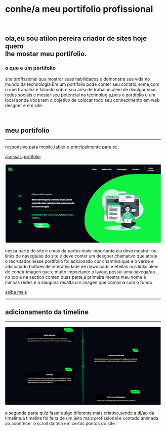 # conhe/a meu portifolio profissional
<br>
<h2>ola,eu sou atilon pereira criador de sites hoje quero<br> lhe mostar meu portifolio.</h2>
<h3>o que e um portifolio</h3>
<p>site profissional que mostrar suas habilidades e demonstra sua vida no mundo da technologia.Em um portifolio pode conter seu contato,nome,com o que trabalha e falando sobre sua area de trabalho.alem de divulgar suas redes sociais e mostar seu potencial na technologia,pois o portifolio e um local aonde voce tem o objetivo de colocar todo seu conhecimento em web desgner e em site.</p>

<br>
<h2>meu portifolio</h2>
<hr>
<p>responsivo para mobile,tablet e principalmente para pc.</p>
<p>
  <a href="#">acessar portifolio</a>
</p>
<img src="inicio.png" alt="layout-portifolio"/>
<p>nessa parte do site e umas da partes mais importante.ela deve mostrar os links de navega/ao do site e deve conter um desgner chamativo que atraia o recrutador.nesse portifolio foi adicionado cor chamtiva que e o verde e adicionado buttoes de interatividade de downloads e efeitos nos links.alem de conetr imagen que e muito impoetante.o layout possui uma navega/ao no top e na section conten duas parte,a primeira mostra meu nome e minhas redes e a seuguna resalta um imagen que combina com o fundo.</p>
<a href="#">saiba mais</a>
<hr>
<h2>adicionamento da timeline</h2>
<hr>
<img src="timeline.png" alt="timeline"/>
<br>
<p>a segunda parte quiz fazer aulgo diferente mais criativo,sendo a di/ao da timeline.a timeline foi feita de um jeito mais profissional e contudo animada ao acontecer o scroll da tela em certos pontos do site.</p>
